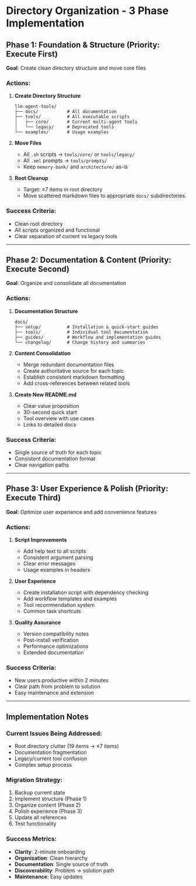 # Directory Organization - 3 Phase Implementation

## Phase 1: Foundation & Structure (Priority: Execute First)
**Goal**: Create clean directory structure and move core files

### Actions:
1. **Create Directory Structure**
   ```
   llm-agent-tools/
   ├── docs/           # All documentation
   ├── tools/          # All executable scripts
   │   ├── core/       # Current multi-agent tools  
   │   └── legacy/     # Deprecated tools
   └── examples/       # Usage examples
   ```

2. **Move Files**
   - All `.sh` scripts → `tools/core/` or `tools/legacy/`
   - All `.xml` prompts → `tools/prompts/`
   - Keep `memory-bank/` and `architecture/` as-is

3. **Root Cleanup**
   - Target: ≤7 items in root directory
   - Move scattered markdown files to appropriate `docs/` subdirectories

### Success Criteria:
- Clean root directory
- All scripts organized and functional
- Clear separation of current vs legacy tools

---

## Phase 2: Documentation & Content (Priority: Execute Second) 
**Goal**: Organize and consolidate all documentation

### Actions:
1. **Documentation Structure**
   ```
   docs/
   ├── setup/          # Installation & quick-start guides
   ├── tools/          # Individual tool documentation  
   ├── guides/         # Workflow and implementation guides
   └── changelog/      # Change history and summaries
   ```

2. **Content Consolidation**
   - Merge redundant documentation files
   - Create authoritative source for each topic
   - Establish consistent markdown formatting
   - Add cross-references between related tools

3. **Create New README.md**
   - Clear value proposition
   - 30-second quick start
   - Tool overview with use cases
   - Links to detailed docs

### Success Criteria:
- Single source of truth for each topic
- Consistent documentation format
- Clear navigation paths

---

## Phase 3: User Experience & Polish (Priority: Execute Third)
**Goal**: Optimize user experience and add convenience features

### Actions:
1. **Script Improvements**
   - Add help text to all scripts
   - Consistent argument parsing
   - Clear error messages
   - Usage examples in headers

2. **User Experience**
   - Create installation script with dependency checking
   - Add workflow templates and examples
   - Tool recommendation system
   - Common task shortcuts

3. **Quality Assurance**
   - Version compatibility notes
   - Post-install verification
   - Performance optimizations
   - Extended documentation

### Success Criteria:
- New users productive within 2 minutes
- Clear path from problem to solution
- Easy maintenance and extension

---

## Implementation Notes

### Current Issues Being Addressed:
- Root directory clutter (19 items → ≤7 items)
- Documentation fragmentation
- Legacy/current tool confusion
- Complex setup process

### Migration Strategy:
1. Backup current state
2. Implement structure (Phase 1)
3. Organize content (Phase 2)  
4. Polish experience (Phase 3)
5. Update all references
6. Test functionality

### Success Metrics:
- **Clarity**: 2-minute onboarding
- **Organization**: Clean hierarchy
- **Documentation**: Single source of truth
- **Discoverability**: Problem → solution path
- **Maintenance**: Easy updates
